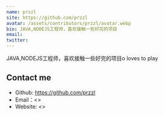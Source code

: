 ```yaml
---
name: przzl
site: https://github.com/przzl
avatar: /assets/contributors/przzl/avatar.webp
bio: JAVA,NODEJS工程师，喜欢接触一些好完的项目
email: 
twitter: 
---
```


JAVA,NODEJS工程师，喜欢接触一些好完的项目o loves to play

## Contact me

- Github: <https://github.com/przzl>
- Email：<>
- Website: <>
